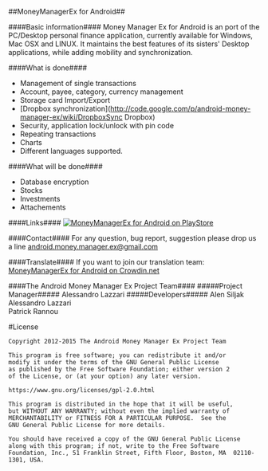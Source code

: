 ##MoneyManagerEx for Android##

####Basic information####
Money Manager Ex for Android is an port of the PC/Desktop personal finance application, currently available for Windows, Mac OSX and LINUX. It maintains the best features of its sisters' Desktop applications, while adding mobility and synchronization.

####What is done####
  * Management of single transactions
  * Account, payee, category, currency management
  * Storage card Import/Export
  * [Dropbox synchronization](http://code.google.com/p/android-money-manager-ex/wiki/DropboxSync Dropbox)
  * Security, application lock/unlock with pin code
  * Repeating transactions
  * Charts
  * Different languages ​​supported. 

####What will be done####
  * Database encryption
  * Stocks
  * Investments
  * Attachements

####Links####
[![MoneyManagerEx for Android on PlayStore](https://developer.android.com/images/brand/en_app_rgb_wo_60.png)](http://play.google.com/store/apps/details?id=com.money.manager.ex)

####Contact####
For any question, bug report, suggestion please drop us a line  [android.money.manager.ex@gmail.com](mailto:android.money.manager.ex@gmail.com)

####Translate####
If you want to join our translation team: [MoneyManagerEx for Android on Crowdin.net](https://crowdin.net/project/android-money-manager-ex)


####The Android Money Manager Ex Project Team####
#####Project Manager#####
Alessandro Lazzari
#####Developers#####
Alen Siljak<br/>
Alessandro Lazzari<br/>
Patrick Rannou<br/>

#License

    Copyright 2012-2015 The Android Money Manager Ex Project Team

    This program is free software; you can redistribute it and/or
    modify it under the terms of the GNU General Public License
    as published by the Free Software Foundation; either version 2
    of the License, or (at your option) any later version.

    https://www.gnu.org/licenses/gpl-2.0.html

    This program is distributed in the hope that it will be useful,
    but WITHOUT ANY WARRANTY; without even the implied warranty of
    MERCHANTABILITY or FITNESS FOR A PARTICULAR PURPOSE.  See the
    GNU General Public License for more details.
 
    You should have received a copy of the GNU General Public License
    along with this program; if not, write to the Free Software
    Foundation, Inc., 51 Franklin Street, Fifth Floor, Boston, MA  02110-1301, USA.
